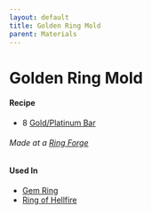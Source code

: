 ```yaml
---
layout: default
title: Golden Ring Mold
parent: Materials
---
```


# Golden Ring Mold

#### Recipe
- 8 [Gold/Platinum Bar](https://terraria-archive.fandom.com/wiki/Iron_Bar)

###### Made at a [Ring Forge](https://ricklugtigheid.github.io/SupernovaMod/docs/items/tiles/ring_forge)


#### Used In
- [Gem Ring](https://ricklugtigheid.github.io/SupernovaMod/docs/items/rings/gem_ring)
- [Ring of Hellfire](https://ricklugtigheid.github.io/SupernovaMod/docs/items/rings/ring_of_hellfire)